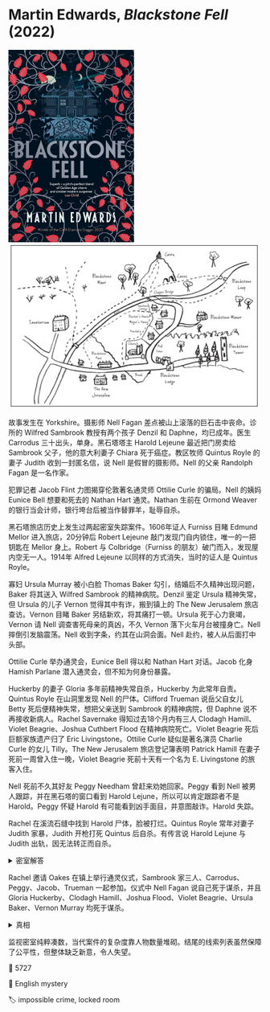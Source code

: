 # Martin Edwards, <i>Blackstone Fell</i> (2022)

<img src=images/2022_cover.jpg width=250/>

<img src=images/2022_map.jpg width=500/>

故事发生在 Yorkshire。摄影师 Nell Fagan 差点被山上滚落的巨石击中丧命。诊所的 Wilfred Sambrook 教授有两个孩子 Denzil 和 Daphne，均已成年。医生 Carrodus 三十出头，单身。黑石塔塔主 Harold Lejeune 最近把门房卖给 Sambrook 父子，他的意大利妻子 Chiara 死于癌症。教区牧师 Quintus Royle 的妻子 Judith 收到一封匿名信，说 Nell 是假冒的摄影师。Nell 的父亲 Randolph Fagan 是一名作家。

犯罪记者 Jacob Flint 力图揭穿伦敦著名通灵师 Ottilie Curle 的骗局。Nell 的姨妈 Eunice Bell 想要和死去的 Nathan Hart 通灵。Nathan 生前在 Ormond Weaver 的银行当会计师，银行垮台后被当作替罪羊，耻辱自杀。

黑石塔旅店历史上发生过两起密室失踪案件。1606年证人 Furniss 目睹 Edmund Mellor 进入旅店，20分钟后 Robert Lejeune 敲门发现门自内锁住，唯一的一把钥匙在 Mellor 身上。Robert 与 Colbridge（Furniss 的朋友）破门而入，发现屋内空无一人。1914年 Alfred Lejeune 以同样的方式消失，当时的证人是 Quintus Royle。

寡妇 Ursula Murray 被小白脸 Thomas Baker 勾引，结婚后不久精神出现问题，Baker 将其送入 Wilfred Sambrook 的精神病院。Denzil 鉴定 Ursula 精神失常，但 Ursula 的儿子 Vernon 觉得其中有诈，搬到镇上的 The New Jerusalem 旅店查访。Vernon 目睹 Baker 另结新欢，将其痛打一顿。Ursula 死于心力衰竭，Vernon 请 Nell 调查害死母亲的真凶，不久 Vernon 落下火车月台被撞身亡。Nell 摔倒引发脑震荡。Nell 收到字条，约其在山洞会面。Nell 赴约，被人从后面打中头部。

Ottilie Curle 举办通灵会，Eunice Bell 得以和 Nathan Hart 对话。Jacob 化身 Hamish Parlane 潜入通灵会，但不知为何身份暴露。

Huckerby 的妻子 Gloria 多年前精神失常自杀，Huckerby 为此常年自责。Quintus Royle 在山洞里发现 Nell 的尸体。Clifford Trueman 说岳父自女儿 Betty 死后便精神失常，想把父亲送到 Sambrook 的精神病院，但 Daphne 说不再接收新病人。Rachel Savernake 得知过去18个月内有三人 Clodagh Hamill、Violet Beagrie、Joshua Cuthbert Flood 在精神病院死亡。Violet Beagrie 死后巨额家族遗产归了 Eric Livingstone。Ottilie Curle 疑似是著名演员 Charlie Curle 的女儿 Tilly。The New Jerusalem 旅店登记簿表明 Patrick Hamill 在妻子死前一周曾入住一晚，Violet Beagrie 死前十天有一个名为 E. Livingstone 的旅客入住。

Nell 死前不久其好友 Peggy Needham 曾赶来劝她回家。Peggy 看到 Nell 被男人跟踪，并在黑石塔的窗口看到 Harold Lejune，所以可以肯定跟踪者不是 Harold。Peggy 怀疑 Harold 有可能看到凶手面目，并意图敲诈。Harold 失踪。

Rachel 在溪流石缝中找到 Harold 尸体，脸被打烂。Quintus Royle 常年对妻子 Judith 家暴，Judith 开枪打死 Quintus 后自杀。有传言说 Harold Lejune 与 Judith 出轨，因无法转正而自杀。

<details><summary>密室解答</summary>
Robert 是一名间谍，和 Edmund 说壁炉后面有秘道，Edmund 进入秘道后掉入地上的陷阱身亡。壁炉上有一行字 aabaaabbaabaaababaaaabbbb，是 Baconian 密文，翻译出来就是 EMRIP，意为 Edmund Mellor RIP。Alfred 发现秘道后坠入同一陷阱。
</details>

Rachel 邀请 Oakes 在镇上举行通灵仪式，Sambrook 家三人、Carrodus、Peggy、Jacob、Trueman 一起参加。仪式中 Nell Fagan 说自己死于谋杀，并且 Gloria Huckerby、Clodagh Hamill、Joshua Flood、Violet Beagrie、Ursula Baker、Vernon Murray 均死于谋杀。

<details><summary>真相</summary>
Patrick Hamill 害死妻子与秘书结婚，Alan Walker 抢夺 Joshua Flood 的财富，Eric Livingstone 抢夺 Violet Beagrie 的遗产，Thomas Baker 抢夺 Ursula 的遗产，他们都是伦敦俱乐部 The Hermes 的会员，从会员 Carrodus 那里得知 Blackstone Fell 的精神病院。Daphne 与 Carrodus 是恋人，合伙害死入住的病人。

Harold Lejeune 杀死 Nell，其真实身份是害死 Nathan 的银行家 Ormond Weaver，真正的 Harold 早已得病身亡。前妻 Chiara 死后，Weaver 开始与 Judith Royle 交往。Nell 曾在法庭上见过 Weaver，所以认出 Weaver 假冒他人。Judith 收到的匿名信是她自己所写。Nathan 其实是 Peggy 和 Randolph Fagan 的儿子，Randolph 的最后一本小说书名 <i>The Mystery of Hannah Tart</i> 重新排列组合就是 Nathan Hart。Peggy 杀死 Weaver 为儿子复仇。
</details>

监视密室纯粹凑数，当代案件的复杂度靠人物数量堆砌。结尾的线索列表虽然保障了公平性，但整体缺乏新意，令人失望。

:link: 5727

:file_folder: English mystery

:label: impossible crime, locked room
